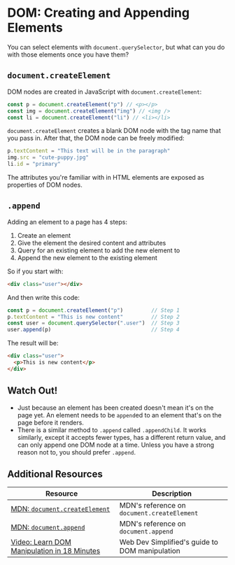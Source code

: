 # DOM: Creating and Appending Elements

You can select elements with `document.querySelector`, but what can you do with those elements once you have them?

## `document.createElement`

DOM nodes are created in JavaScript with  `document.createElement`:

```js
const p = document.createElement("p") // <p></p>
const img = document.createElement("img") // <img />
const li = document.createElement("li") // <li></li>
```

`document.createElement` creates a blank DOM node with the tag name that you pass in. After that, the DOM node can be freely modified:

```js
p.textContent = "This text will be in the paragraph"
img.src = "cute-puppy.jpg"
li.id = "primary"
```

The attributes you're familiar with in HTML elements are exposed as properties of DOM nodes.

## `.append`

Adding an element to a page has 4 steps:

1. Create an element
2. Give the element the desired content and attributes
3. Query for an existing element to add the new element to
4. Append the new element to the existing element

So if you start with:

```html
<div class="user"></div>
```

And then write this code:

```js
const p = document.createElement("p")         // Step 1
p.textContent = "This is new content"         // Step 2
const user = document.querySelector(".user")  // Step 3
user.append(p)                                // Step 4
```

The result will be:

```html
<div class="user">
  <p>This is new content</p>
</div>
```

## Watch Out!

* Just because an element has been created doesn't mean it's on the page yet. An element needs to be `append`ed to an element that's on the page before it renders.
* There is a similar method to `.append` called `.appendChild`. It works similarly, except it accepts fewer types, has a different return value, and can only append one DOM node at a time. Unless you have a strong reason not to, you should prefer `.append`.

## Additional Resources

| Resource | Description |
| --- | --- |
| [MDN: `document.createElement`](https://developer.mozilla.org/en-US/docs/Web/API/Document/createElement) | MDN's reference on `document.createElement` |
| [MDN: `document.append`](https://developer.mozilla.org/en-US/docs/Web/API/Element/append) | MDN's reference on `document.append` |
| [Video: Learn DOM Manipulation in 18 Minutes](https://www.youtube.com/watch?v=y17RuWkWdn8) | Web Dev Simplified's guide to DOM manipulation |
